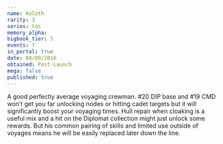 ```yaml
---
name: Koloth
rarity: 3
series: tos
memory_alpha:
bigbook_tier: 5
events: 7
in_portal: true
date: 08/09/2016
obtained: Post-Launch
mega: false
published: true
---
```


A good perfectly average voyaging crewman. #20 DIP base and #19 CMD won’t get you far unlocking nodes or hitting cadet targets but it will significantly boost your voyaging times. Hull repair when cloaking is a useful mix and a hit on the Diplomat collection might just unlock some rewards. But his common pairing of skills and limited use outside of voyages means he will be easily replaced later down the line.

